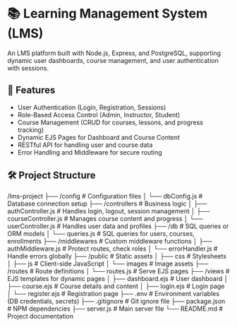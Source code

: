 # 📚 Learning Management System (LMS)

An LMS platform built with Node.js, Express, and PostgreSQL, supporting dynamic user dashboards, course management, and user authentication with sessions.

## 🚀 Features

- User Authentication (Login, Registration, Sessions)
- Role-Based Access Control (Admin, Instructor, Student)
- Course Management (CRUD for courses, lessons, and progress tracking)
- Dynamic EJS Pages for Dashboard and Course Content
- RESTful API for handling user and course data
- Error Handling and Middleware for secure routing

## 🛠️ Project Structure
/lms-project
├── /config                     # Configuration files
│   └── dbConfig.js             # Database connection setup
├── /controllers                # Business logic
│   ├── authController.js       # Handles login, logout, session management
│   ├── courseController.js     # Manages course content and progress
│   └── userController.js       # Handles user data and profiles
├── /db                         # SQL queries or ORM models
│   └── queries.js              # SQL queries for users, courses, enrollments
├── /middlewares                # Custom middleware functions
│   ├── authMiddleware.js       # Protect routes, check roles
│   └── errorHandler.js         # Handle errors globally
├── /public                     # Static assets
│   ├── css                     # Stylesheets
│   ├── js                      # Client-side JavaScript
│   └── images                  # Image assets
├── /routes                     # Route definitions
│   └── routes.js               # Serve EJS pages
├── /views                      # EJS templates for dynamic pages
│   ├── dashboard.ejs           # User dashboard
│   ├── course.ejs              # Course details and content
│   ├── login.ejs               # Login page
│   └── register.ejs            # Registration page
├── .env                        # Environment variables (DB credentials, secrets)
├── .gitignore                  # Git ignore file
├── package.json                # NPM dependencies
├── server.js                   # Main server file
└── README.md                   # Project documentation
